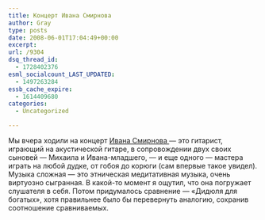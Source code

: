 ```yaml
---
title: Концерт Ивана Смирнова
author: Gray
type: posts
date: 2008-06-01T17:04:49+00:00
excerpt:
url: /9304
dsq_thread_id:
  - 1728402376
esml_socialcount_LAST_UPDATED:
  - 1497263284
essb_cache_expire:
  - 1614409680
categories:
  - Uncategorized

---
```








Мы вчера ходили на концерт <a href="http://www.ivansmirnov.com/" target="_blank">Ивана Смирнова </a>&#8212; это гитарист, играющий на акустической гитаре, в сопровождении двух своих сыновей &#8212; Михаила и Ивана-младшего, &#8212; и еще одного &#8212; мастера играть на любой дудке, от гобоя до корюги (сам впервые такое увидел). Музыка сложная &#8212; это этническая медитативная музыка, очень виртуозно сыгранная. В какой-то момент я ощутил, что она погружает слушателя в себя. Потом придумалось сравнение &#8212; &#171;Дидюля для богатых&#187;, хотя правильнее было бы перевернуть аналогию, сохранив соотношение сравниваемых.